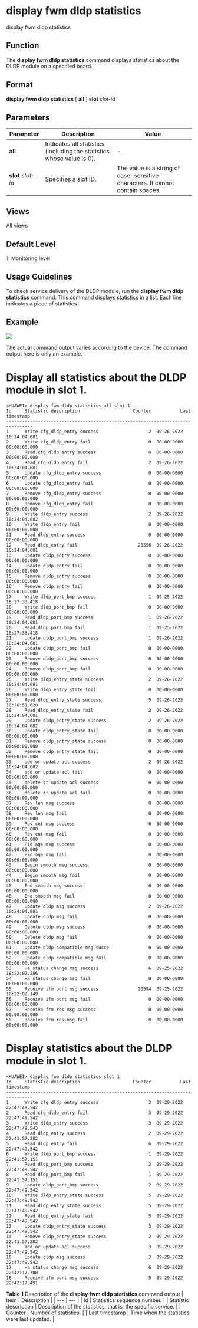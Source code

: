 display fwm dldp statistics
===========================

display fwm dldp statistics

Function
--------



The **display fwm dldp statistics** command displays statistics about the DLDP module on a specified board.




Format
------

**display fwm dldp statistics** [ **all** ] **slot** *slot-id*


Parameters
----------

| Parameter | Description | Value |
| --- | --- | --- |
| **all** | Indicates all statistics (including the statistics whose value is 0). | - |
| **slot** *slot-id* | Specifies a slot ID. | The value is a string of case-sensitive characters. It cannot contain spaces. |



Views
-----

All views


Default Level
-------------

1: Monitoring level


Usage Guidelines
----------------

To check service delivery of the DLDP module, run the **display fwm dldp statistics** command. This command displays statistics in a list. Each line indicates a piece of statistics.


Example
-------

![](../public_sys-resources/note_3.0-en-us.png) 

The actual command output varies according to the device. The command output here is only an example.


# Display all statistics about the DLDP module in slot 1.
```
<HUAWEI> display fwm dldp statistics all slot 1
Id     Statistic description                    Counter           Last timestamp
--------------------------------------------------------------------------------
1      Write cfg_dldp_entry success                   2  09-26-2022 10:24:04.681
2      Write cfg_dldp_entry fail                      0  00-00-0000 00:00:00.000
3      Read cfg_dldp_entry success                    0  00-00-0000 00:00:00.000
4      Read cfg_dldp_entry fail                       2  09-26-2022 10:24:04.681
5      Update cfg_dldp_entry success                  0  00-00-0000 00:00:00.000
6      Update cfg_dldp_entry fail                     0  00-00-0000 00:00:00.000
7      Remove cfg_dldp_entry success                  0  00-00-0000 00:00:00.000
8      Remove cfg_dldp_entry fail                     0  00-00-0000 00:00:00.000
9      Write dldp_entry success                       2  09-26-2022 10:24:04.682
10     Write dldp_entry fail                          0  00-00-0000 00:00:00.000
11     Read dldp_entry success                        0  00-00-0000 00:00:00.000
12     Read dldp_entry fail                       20596  09-26-2022 10:24:04.681
13     Update dldp_entry success                      0  00-00-0000 00:00:00.000
14     Update dldp_entry fail                         0  00-00-0000 00:00:00.000
15     Remove dldp_entry success                      0  00-00-0000 00:00:00.000
16     Remove dldp_entry fail                         0  00-00-0000 00:00:00.000
17     Write dldp_port_bmp success                    1  09-25-2022 18:27:33.418
18     Write dldp_port_bmp fail                       0  00-00-0000 00:00:00.000
19     Read dldp_port_bmp success                     1  09-26-2022 10:24:04.681
20     Read dldp_port_bmp fail                        1  09-25-2022 18:27:33.418
21     Update dldp_port_bmp success                   1  09-26-2022 10:24:04.681
22     Update dldp_port_bmp fail                      0  00-00-0000 00:00:00.000
23     Remove dldp_port_bmp success                   0  00-00-0000 00:00:00.000
24     Remove dldp_port_bmp fail                      0  00-00-0000 00:00:00.000
25     Write dldp_entry_state success                 2  09-26-2022 10:24:04.681
26     Write dldp_entry_state fail                    0  00-00-0000 00:00:00.000
27     Read dldp_entry_state success                  5  09-26-2022 10:26:51.628
28     Read dldp_entry_state fail                     2  09-26-2022 10:24:04.681
29     Update dldp_entry_state success                2  09-26-2022 10:24:04.682
30     Update dldp_entry_state fail                   0  00-00-0000 00:00:00.000
31     Remove dldp_entry_state success                0  00-00-0000 00:00:00.000
32     Remove dldp_entry_state fail                   0  00-00-0000 00:00:00.000
33     add or update acl success                      2  09-26-2022 10:24:04.682
34     add or update acl fail                         0  00-00-0000 00:00:00.000
35     delete or update acl success                   0  00-00-0000 00:00:00.000
36     delete or update acl fail                      0  00-00-0000 00:00:00.000
37     Rev len msg success                            0  00-00-0000 00:00:00.000
38     Rev len msg fail                               0  00-00-0000 00:00:00.000
39     Rev cnt msg success                            0  00-00-0000 00:00:00.000
40     Rev cnt msg fail                               0  00-00-0000 00:00:00.000
41     Pid age msg success                            0  00-00-0000 00:00:00.000
42     Pid age msg fail                               0  00-00-0000 00:00:00.000
43     Begin smooth msg success                       0  00-00-0000 00:00:00.000
44     Begin smooth msg fail                          0  00-00-0000 00:00:00.000
45     End smooth msg success                         0  00-00-0000 00:00:00.000
46     End smooth msg fail                            0  00-00-0000 00:00:00.000
47     Update dldp msg success                        2  09-26-2022 10:24:04.681
48     Update dldp msg fail                           0  00-00-0000 00:00:00.000
49     Delete dldp msg success                        0  00-00-0000 00:00:00.000
50     Delete dldp msg fail                           0  00-00-0000 00:00:00.000
51     Update dldp compatible msg succe               0  00-00-0000 00:00:00.000
52     Update dldp compatible msg fail                0  00-00-0000 00:00:00.000
53     Ha status change msg success                   6  09-25-2022 18:22:02.286
54     Ha status change msg fail                      0  00-00-0000 00:00:00.000
55     Receive ifm port msg success               20594  09-25-2022 18:22:02.149
56     Receive ifm port msg fail                      0  00-00-0000 00:00:00.000
57     Receive frm res msg success                    0  00-00-0000 00:00:00.000
58     Receive frm res msg fail                       0  00-00-0000 00:00:00.000

```

# Display statistics about the DLDP module in slot 1.
```
<HUAWEI> display fwm dldp statistics slot 1
Id     Statistic description                    Counter           Last timestamp
--------------------------------------------------------------------------------
1      Write cfg_dldp_entry success                   3  09-29-2022 22:47:49.542
2      Read cfg_dldp_entry fail                       3  09-29-2022 22:47:49.542
3      Write dldp_entry success                       3  09-29-2022 22:47:49.543
4      Read dldp_entry success                        2  09-29-2022 22:41:57.282
5      Read dldp_entry fail                           6  09-29-2022 22:47:49.542
6      Write dldp_port_bmp success                    1  09-29-2022 22:41:57.151
7      Read dldp_port_bmp success                     2  09-29-2022 22:47:49.542
8      Read dldp_port_bmp fail                        1  09-29-2022 22:41:57.151
9      Update dldp_port_bmp success                   2  09-29-2022 22:47:49.542
10     Write dldp_entry_state success                 5  09-29-2022 22:47:49.542
11     Read dldp_entry_state success                  5  09-29-2022 22:47:49.542
12     Read dldp_entry_state fail                     5  09-29-2022 22:47:49.542
13     Update dldp_entry_state success                3  09-29-2022 22:47:49.542
14     Remove dldp_entry_state success                2  09-29-2022 22:41:57.282
15     add or update acl success                      3  09-29-2022 22:47:49.542
16     Update dldp msg success                        3  09-29-2022 22:47:49.542
17     Ha status change msg success                   6  09-29-2022 22:42:17.700
18     Receive ifm port msg success                   5  09-29-2022 22:42:17.491

```

**Table 1** Description of the **display fwm dldp statistics** command output
| Item | Description |
| --- | --- |
| Id | Statistics sequence number. |
| Statistic description | Description of the statistics, that is, the specific service. |
| Counter | Number of statistics. |
| Last timestamp | Time when the statistics were last updated. |